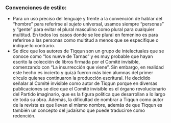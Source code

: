 ### Convenciones de estilo:

- Para un uso preciso del lenguaje y frente a la convención de hablar del “hombre” para referirse al _sujeto_ universal, usamos siempre “personas” y “gente” para evitar el plural masculino como plural para cualquier multitud. En todos los casos donde se lee plural en femenino es para referirse a las personas como multitud a menos que se especifique o indique lo contrario.
- Se dice que los autores de Tiqqun son un grupo de intelectuales que se conoce como “los nueve de Tarnac” y es muy probable que hayan escrito la colección de libros firmada por el Comité invisible, comenzando con “La insurrección que viene”. Sin embargo, en realidad este hecho es incierto y quizá fueron más bien alumnas del primer círculo quienes continuaron la producción escritural. He decidido señalar al Comité invisible como autor de Tiqqun porque en diversas publicaciones se dice que el Comité invisible es el órgano revolucionario del Partido imaginario, que es la figura política que desarrollan a lo largo de toda su obra. Además, la dificultad de nombrar a Tiqqun como autor de la revista es que llevan el mismo nombre, además de que Tiqqun es también un concepto del judaísmo que puede traducirse como redención. 
